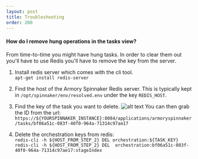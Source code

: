 ```yaml
---
layout: post
title: Troubleshooting
order: 200
---
```


#### How do I remove hung operations in the tasks view?

From time-to-time you might have hung tasks.  In order to clear them out you'll have to use Redis you'll have to remove the key from the server.

1.  Install redis server which comes with the cli tool.  
```apt-get install redis-server```
2.  Find the host of the Armory Spinnaker Redis server.  This is typically kept in ```/opt/spinnaker/env/resolved.env``` under the key ```REDIS_HOST```.
3.  Find the key of the task you want to delete.
![alt text](http://f.cl.ly/items/043D1P1s1T353Y3E352D/%5B8c4dbdb8b3942adf28094343663d5588%5D_Image+2017-08-01+at+11.37.03+AM.png?X-CloudApp-Visitor-Id=2686178&v=7e43486e)
You can then grab the ID from the url:
`https://${YOURSPINNAKER_INSTANCE}:8084/applications/armoryspinnaker/tasks/bf06a51c-083f-40f0-964a-71314c97ae17`

4.  Delete the orchestration keys from redis:<br/>
`redis-cli -h ${HOST_FROM_STEP_2} DEL orchestration:${TASK_KEY}`<br/>
`redis-cli -h ${HOST_FROM_STEP_2} DEL  orchestration:bf06a51c-083f-40f0-964a-71314c97ae17:stageIndex`

